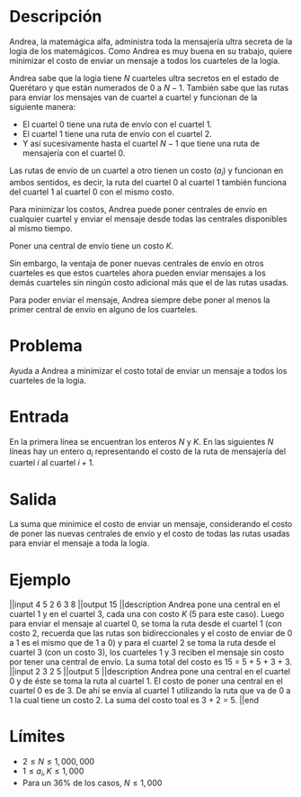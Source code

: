 # Descripción

Andrea, la matemágica alfa, administra toda la mensajería ultra secreta de la logia de los matemágicos. Como Andrea es muy buena en su trabajo, quiere minimizar el costo de enviar un mensaje a todos los cuarteles de la logia.

Andrea sabe que la logia tiene $N$ cuarteles ultra secretos en el estado de Querétaro y que están numerados de $0$ a $N-1$. También sabe que las rutas para enviar los mensajes van de cuartel a cuartel y funcionan de la siguiente manera:

 - El cuartel $0$ tiene una ruta de envío con el cuartel $1$.
 - El cuartel $1$ tiene una ruta de envío con el cuartel $2$.
 - Y así sucesivamente hasta el cuartel $N-1$ que tiene una ruta de mensajería con el cuartel $0$.

Las rutas de envío de un cuartel a otro tienen un costo ($a_i$) y funcionan en ambos sentidos, es decir, la ruta del cuartel $0$ al cuartel $1$ también funciona del cuartel $1$ al cuartel $0$ con el mismo costo.

Para minimizar los costos, Andrea puede poner centrales de envío en cualquier cuartel y enviar el mensaje desde todas las centrales disponibles al mismo tiempo.

Poner una central de envío tiene un costo $K$. 

Sin embargo, la ventaja de poner nuevas centrales de envío en otros cuarteles es que estos cuarteles ahora pueden enviar mensajes a los demás cuarteles sin ningún costo adicional más que el de las rutas usadas.

Para poder enviar el mensaje, Andrea siempre debe poner al menos la primer central de envío en alguno de los cuarteles.

# Problema

Ayuda a Andrea a minimizar el costo total de enviar un mensaje a todos los cuarteles de la logia.

# Entrada

En la primera línea se encuentran los enteros $N$ y $K$. En las siguientes $N$ líneas hay un entero $a_i$ representando el costo de la ruta de mensajería del cuartel $i$ al cuartel $i+1$.

# Salida

La suma que minimice el costo de enviar un mensaje, considerando el costo de poner las nuevas centrales de envío y el costo de todas las rutas usadas para enviar el mensaje a toda la logia.

# Ejemplo

||input
4 5
2
6
3
8
||output
15
||description
Andrea pone una central en el cuartel $1$ y en el cuartel $3$, cada una con costo $K$ (5 para este caso). Luego para enviar el mensaje al cuartel $0$, se toma la ruta desde el cuartel $1$ (con costo 2, recuerda que las rutas son bidireccionales y el costo de enviar de $0$ a $1$ es el mismo que de $1$ a $0$) y para el cuartel $2$ se toma la ruta desde el cuartel $3$ (con un costo 3), los cuarteles 1 y 3 reciben el mensaje sin costo por tener una central de envío. La suma total del costo es 15 = 5 + 5 + 3 + 3.
||input
2 3
2
5
||output
5
||description
Andrea pone una central en el cuartel $0$ y de éste se toma la ruta al cuartel $1$. El costo de poner una central en el cuartel $0$ es de 3. De ahí se envía al cuartel $1$ utilizando la ruta que va de $0$ a $1$ la cual tiene un costo 2. La suma del costo toal es 3 + 2 = 5.
||end

# Límites

* $2 \leq N \leq 1,000,000$
* $1 \leq a_i,K \leq 1,000$
* Para un 36% de los casos, $N \leq 1,000$
